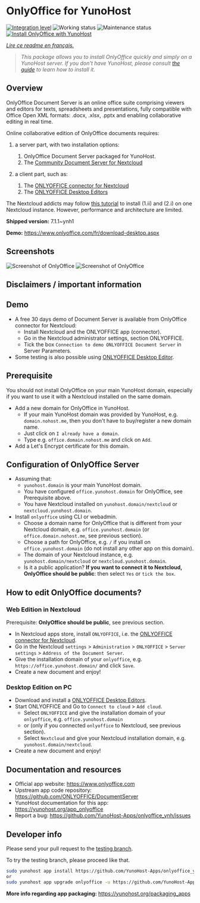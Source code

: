 <!--
N.B.: This README was automatically generated by https://github.com/YunoHost/apps/tree/master/tools/README-generator
It shall NOT be edited by hand.
-->

# OnlyOffice for YunoHost

[![Integration level](https://dash.yunohost.org/integration/onlyoffice.svg)](https://dash.yunohost.org/appci/app/onlyoffice) ![Working status](https://ci-apps.yunohost.org/ci/badges/onlyoffice.status.svg) ![Maintenance status](https://ci-apps.yunohost.org/ci/badges/onlyoffice.maintain.svg)  
[![Install OnlyOffice with YunoHost](https://install-app.yunohost.org/install-with-yunohost.svg)](https://install-app.yunohost.org/?app=onlyoffice)

*[Lire ce readme en français.](./README_fr.md)*

> *This package allows you to install OnlyOffice quickly and simply on a YunoHost server.
If you don't have YunoHost, please consult [the guide](https://yunohost.org/#/install) to learn how to install it.*

## Overview

OnlyOffice Document Server is an online office suite comprising viewers and editors for texts, spreadsheets and presentations, fully compatible with Office Open XML formats: .docx, .xlsx, .pptx and enabling collaborative editing in real time.

Online collaborative edition of OnlyOffice documents requires: 
1. a server part, with two installation options:
   1. OnlyOffice Document Server packaged for YunoHost. 
   2. The [Community Document Server for Nextcloud](https://apps.nextcloud.com/apps/documentserver_community) 

2. a client part, such as: 
   1. The [ONLYOFFICE connector for Nextcloud](https://apps.nextcloud.com/apps/onlyoffice) 
   2. The [ONLYOFFICE Desktop Editors](https://www.onlyoffice.com/fr/download-desktop.aspx)

The Nextcloud addicts may follow [this tutorial](https://github.com/YunoHost-Apps/nextcloud_ynh#configure-onlyoffice-integration) to install (1.ii) and (2.i) on one Nextcloud instance. However, performance and architecture are limited.


**Shipped version:** 7.1.1~ynh1


**Demo:** https://www.onlyoffice.com/fr/download-desktop.aspx

## Screenshots

![Screenshot of OnlyOffice](./doc/screenshots/.DS_Store)
![Screenshot of OnlyOffice](./doc/screenshots/document-short.png)

## Disclaimers / important information

## Demo

* A free 30 days demo of Document Server is available from OnlyOffice connector for Nextcloud:
  * Install Nextcloud and the ONLYOFFICE app (connector).
  * Go in the Nextcloud administrator settings, section ONLYOFFICE.
  * Tick the box `Connection to demo ONLYOFFICE Document Server` in Server Parameters.
* Some testing is also possible using [ONLYOFFICE Desktop Editor](https://www.onlyoffice.com/fr/download-desktop.aspx).

## Prerequisite

You should not install OnlyOffice on your main YunoHost domain, especially if you want to use it with a Nextcloud installed on the same domain.
* Add a new domain for OnlyOffice in YunoHost.
  * If your main YunoHost domain was provided by YunoHost, e.g. `domain.nohost.me`, then you don't have to buy/register a new domain name.
  * Just click on `I already have a domain`.
  * Type e.g. `office.domain.nohost.me` and click on `Add`.
* Add a Let's Encrypt certificate for this domain.

## Configuration of OnlyOffice Server

* Assuming that:
  * `yunohost.domain` is your main YunoHost domain.
  * You have configured `office.yunohost.domain` for OnlyOffice, see Prerequisite above.
  * You have Nextcloud installed on `yunohost.domain/nextcloud` or `nextcloud.yunohost.domain`.
* Install `onlyoffice` using CLI or webadmin.
  * Choose a domain name for OnlyOffice that is different from your Nextcloud domain, e.g. `office.yunohost.domain` (or `office.domain.nohost.me`, see previous section).
  * Choose a path for OnlyOffice, e.g. `/` if you install on `office.yunohost.domain` (do not install any other app on this domain).
  * The domain of your Nextcloud instance, e.g. `yunohost.domain/nextcloud` or `nextcloud.yunohost.domain`.
  * Is it a public application? **If you want to connect it to Nextcloud, OnlyOffice should be public**: then select `Yes` or `tick the box`.

## How to edit OnlyOffice documents?

### Web Edition in Nextcloud

Prerequisite: **OnlyOffice should be public**, see previous section.
* In Nextcloud apps store, install `ONLYOFFICE`, i.e. the [ONLYOFFICE connector for Nextcloud](https://apps.nextcloud.com/apps/onlyoffice).
* Go in the Nextcloud `settings` > `Administration` > `ONLYOFFICE` > `Server settings` > `Address of the Document Server`.
* Give the installation domain of your `onlyoffice`, e.g. `https://office.yunohost.domain/` and click `Save`.
* Create a new document and enjoy!

### Desktop Edition on PC

* Download and install a [ONLYOFFICE Desktop Editors](https://www.onlyoffice.com/fr/download-desktop.aspx).
* Start ONLYOFFICE and Go to `Connect to cloud` > `Add cloud`.
  * Select `ONLYOFFICE` and give the installation domain of your `onlyoffice`, e.g. `office.yunohost.domain`
  * or (only if you connected `onlyoffice` to Nextcloud, see previous section).
  * Select `Nextcloud` and give your Nextcloud installation domain, e.g. `yunohost.domain/nextcloud`.
* Create a new document and enjoy!

## Documentation and resources

* Official app website: <https://www.onlyoffice.com>
* Upstream app code repository: <https://github.com/ONLYOFFICE/DocumentServer>
* YunoHost documentation for this app: <https://yunohost.org/app_onlyoffice>
* Report a bug: <https://github.com/YunoHost-Apps/onlyoffice_ynh/issues>

## Developer info

Please send your pull request to the [testing branch](https://github.com/YunoHost-Apps/onlyoffice_ynh/tree/testing).

To try the testing branch, please proceed like that.

``` bash
sudo yunohost app install https://github.com/YunoHost-Apps/onlyoffice_ynh/tree/testing --debug
or
sudo yunohost app upgrade onlyoffice -u https://github.com/YunoHost-Apps/onlyoffice_ynh/tree/testing --debug
```

**More info regarding app packaging:** <https://yunohost.org/packaging_apps>
